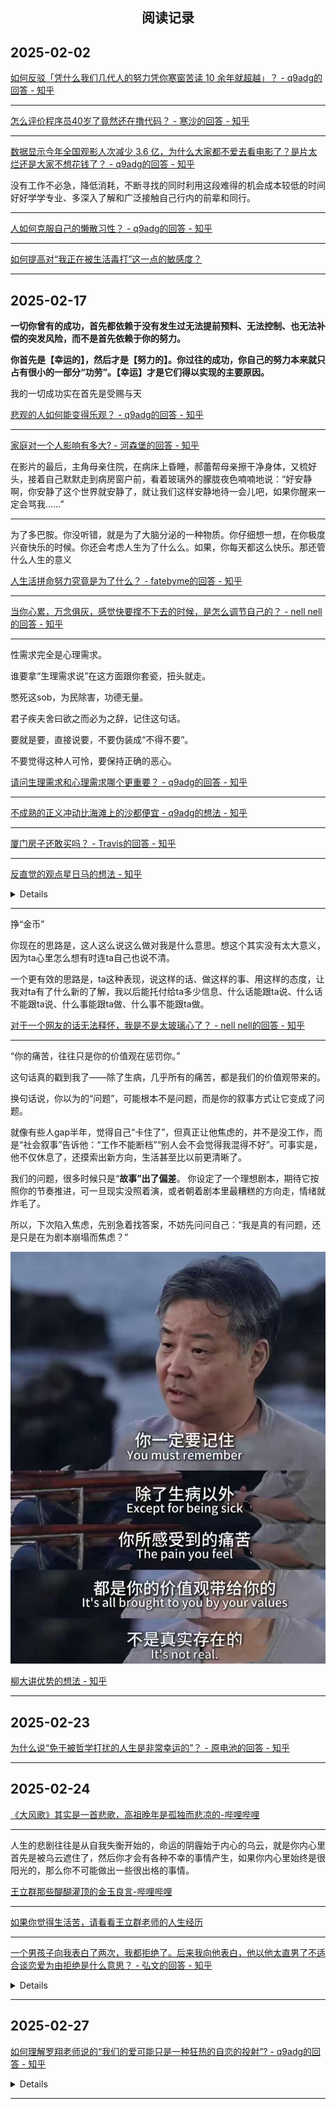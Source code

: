 ## <center>阅读记录</center>

## 2025-02-02
[如何反驳「凭什么我们几代人的努力凭你寒窗苦读 10 余年就超越」？ - q9adg的回答 - 知乎](https://www.zhihu.com/question/431601536/answer/1690740358)

---

[怎么评价程序员40岁了竟然还在撸代码？ - 寒沙的回答 - 知乎](https://www.zhihu.com/question/511856781/answer/65329431060)

---

[数据显示今年全国观影人次减少 3.6 亿，为什么大家都不爱去看电影了？是片太烂还是大家不想花钱了？ - q9adg的回答 - 知乎](https://www.zhihu.com/question/7851676737/answer/68731173811)

没有工作不必急，降低消耗，不断寻找的同时利用这段难得的机会成本较低的时间好好学学专业、多深入了解和广泛接触自己行内的前辈和同行。

---

[人如何克服自己的懒散习性？ - q9adg的回答 - 知乎](https://www.zhihu.com/question/266429882/answer/1413609374)

---

[如何提高对“我正在被生活毒打”这一点的敏感度？](https://afdian.com/p/5f1111fae74111efb26d52540025c377)

---

## 2025-02-17

**一切你曾有的成功，首先都依赖于没有发生过无法提前预料、无法控制、也无法补偿的突发风险，而不是首先依赖于你的努力。**

**你首先是【幸运的】，然后才是【努力的】。你过往的成功，你自己的努力本来就只占有很小的一部分“功劳”。【幸运】才是它们得以实现的主要原因。**

我的一切成功实在首先是受赐与天

[悲观的人如何能变得乐观？ - q9adg的回答 - 知乎](https://www.zhihu.com/question/266034365/answer/557697304)

---

[家庭对一个人影响有多大? - 河森堡的回答 - 知乎](https://www.zhihu.com/question/424069975/answer/2508571341)

在影片的最后，主角母亲住院，在病床上昏睡，郝蕾帮母亲擦干净身体，又梳好头，接着自己默默走到病房窗户前，看着玻璃外的朦胧夜色喃喃地说：“好安静啊，你安静了这个世界就安静了，就让我们这样安静地待一会儿吧，如果你醒来一定会骂我......”

---

为了多巴胺。你没听错，就是为了大脑分泌的一种物质。你仔细想一想，在你极度兴奋快乐的时候。你还会考虑人生为了什么么。如果，你每天都这么快乐。那还管什么人生的意义

[人生活拼命努力究竟是为了什么？ - fatebyme的回答 - 知乎](https://www.zhihu.com/question/481059999/answer/2090667666)

---

[当你心累，万念俱灰，感觉快要撑不下去的时候，是怎么调节自己的？ - nell nell的回答 - 知乎](https://www.zhihu.com/question/309145061/answer/1602715659)


---

性需求完全是心理需求。

谁要拿“生理需求说”在这方面跟你套瓷，扭头就走。

憋死这sob，为民除害，功德无量。

君子疾夫舍曰欲之而必为之辞，记住这句话。

要就是要，直接说要，不要伪装成“不得不要”。

不要觉得这种人可怜，要保持正确的恶心。

[请问生理需求和心理需求哪个更重要？ - q9adg的回答 - 知乎](https://www.zhihu.com/question/568767327/answer/73362335785)

---

[不成熟的正义冲动比海滩上的沙都便宜 - q9adg的想法 - 知乎](https://www.zhihu.com/pin/1611732383689822208)

---

[厦门房子还敢买吗？ - Travis的回答 - 知乎](https://www.zhihu.com/question/534933697/answer/3630212637)

---

[反直觉的观点星日马的想法 - 知乎](https://www.zhihu.com/pin/1874753664666693632)

<details>

我有一个反直觉的观点：普通人想逆天改命，就要放肆地活着。
​
​放肆哭，放肆笑，放肆爱，放肆恨。

大部分人都不会这么做，大部分人只会：

-用 title 包装自己，刻意打造专业人设
-给予爱的时候，小心翼翼，抠抠搜搜，反复权衡
-不敢表达不满和愤怒，害怕失控的自己，害怕收到负面评价
-想要什么不敢直说，习惯试探，总会担心条件不成熟，并且条件永远不成熟
-不敢和别人分享自己的抱负，怕做不到，怕被 judge，怕丢脸

但实际上，当你：

-扔掉一切表面的修饰，你会看清本质
-大胆去爱的时候，即便没有回报，你没有内耗，人最大的内耗是“如果当时…就好了”
-勇敢表露自己的脆弱、软肋和愤怒，而不是永远高光，你会更真实更立体，你会变成一个养成系偶像，别人会想知道你后续的成长，对你投入关注，建立情感链接
-平等对待所有人，哪怕跟一个路人讲你的创业想法，而不总是对投资人，你认真描述的样子，会让人看到你眼里的光和心里的火，接地气的路人缘在一定的条件下，会让你大红大紫
-大部分的负反馈都没有意义，很多批评的人连舞台都不敢上，敲键盘指点江山是他们一生中的最高成就
-出来混最重要的是“出来”

扔掉心理上的包袱，特别是我们这些被学历教育驯化多年，习惯性权衡利弊的做题家！

「放肆地活着」，本质是让你极大程度地拓展自己的探索边界。

以前的你只敢在安全区以内活动，没有风浪，也没有大鱼。

但现在，一切变得不同了。你可能因为多打了一个电话，得到了从不敢想的机会。

翻船了也没事，因为你是一个养成系选手！大家会原谅你。而且你的真实会吸引到同频的人，会向你伸出援手！

不问条件允不允许，不管别人怎么看你，不听过来人忠告，不寻找最优策略……

只问一句我想不想。

</details>

---

挣“金币”

你现在的思路是，这人这么说这么做对我是什么意思。想这个其实没有太大意义，因为ta心里怎么想有时连ta自己也说不清。

一个更有效的思路是，ta这种表现，说这样的话、做这样的事、用这样的态度，让我对ta有了什么新的了解，我以后能托付给ta多少信息、什么话能跟ta说、什么话不能跟ta说、什么事能跟ta做、什么事不能跟ta做。

[对于一个网友的话无法释怀，我是不是太玻璃心了？ - nell nell的回答 - 知乎](https://www.zhihu.com/question/306563002/answer/2503337621)

---

“你的痛苦，往往只是你的价值观在惩罚你。”

这句话真的戳到我了——除了生病，几乎所有的痛苦，都是我们的价值观带来的。

换句话说，你以为的“问题”，可能根本不是问题，而是你的叙事方式让它变成了问题。

就像有些人gap半年，觉得自己“卡住了”，但真正让他焦虑的，并不是没工作，而是“社会叙事”告诉他：“工作不能断档”“别人会不会觉得我混得不好”。可事实是，他不仅休息了，还摸索出新方向，生活甚至比以前更清晰了。

我们的问题，很多时候只是“**故事”出了偏差**。 你设定了一个理想剧本，期待它按照你的节奏推进，可一旦现实没照着演，或者朝着剧本里最糟糕的方向走，情绪就炸毛了。

所以，下次陷入焦虑，先别急着找答案，不妨先问问自己：“我是真的有问题，还是只是在为剧本崩塌而焦虑？”

![你的痛苦，往往只是你的价值观在惩罚你.jpg](./public/images/你的痛苦，往往只是你的价值观在惩罚你.jpg)

[柳大讲优势的想法 - 知乎](https://www.zhihu.com/pin/1871496750579187712)

---

## 2025-02-23

[为什么说“免于被哲学打扰的人生是非常幸运的”？ - 原电池的回答 - 知乎](https://www.zhihu.com/question/460682173/answer/3226501639)

---

## 2025-02-24

[《大风歌》其实是一首悲歌，高祖晚年是孤独而悲凉的-哔哩哔哩](https://www.bilibili.com/video/BV16AAkeQESA)

---

人生的悲剧往往是从自我失衡开始的，命运的阴霾始于内心的乌云，就是你内心里首先是被乌云遮住了，然后你才会有各种不幸的事情产生，如果你内心里始终是很阳光的，那么你不可能做出一些很出格的事情。

[王立群那些醍醐灌顶的金玉良言-哔哩哔哩](https://www.bilibili.com/video/BV1KF411C7aH)

---

[如果你觉得生活苦，请看看王立群老师的人生经历](https://www.bilibili.com/video/BV1NhyeYdEd9/)

---

[一个男孩子向我表白了两次，我都拒绝了。后来我向他表白，他以他太直男了不适合谈恋爱为由拒绝是什么意思？ - 弘文的回答 - 知乎](https://www.zhihu.com/question/443763645/answer/2308815315)

<details>

可能你还小，没有明白两千年前孔子对世人的教诲，给你讲个故事吧。

有一天孔子要出门，天阴了，眼看就要下雨，但他没有伞盖。这时有弟子跟他讲：“老师，子夏有，你可以向他去借。”孔子说：“没事，不用了。”为什么孔子不向子夏去借伞盖呢？因为孔子知道子夏有一缺点：很吝啬。他说：“如果我向子夏去借伞盖，如果他看到是老师来借，就勉强借给我，这不就是把他不愿意的事情强加给他了吗？他不是很痛苦吗？这是其一。其二，如果他不借给我，大家就会觉得这个人太吝啬了，老师向他借东西他都不给。第一，让他不痛苦；第二，可以保全他的名声。”

接着孔子又跟弟子们说：“你们也得注意，跟人交往一定要‘推其长者，违其短者，故能久也’。”推崇别人的长处，发现别人的优点，经常去表扬别人的优点，有意识地掩盖他的缺点和短处，这样和别人的交往才能长久。

一个男生在长时间的追求下，表白是对亲密关系的终结，需要莫大的勇气。

表白拒绝意味着关系会越来越疏远，真正的智者只会在确认成功的情况下去表白，或者不表白，用行动证明。

所以表白失败意味着关系的终结，在你拒绝他的表白时，以前他对你的感情就已经不复存在。真正的亲密关系是不需要表白的，你我心心相印，你中有我我中有你，你想要的我都懂，你所想的我都提前想到。

——下划线，很多人看不懂联系，我解释一下吧

因为人非圣贤，子夏并不会主动且非常开心的借伞给孔子，所以孔夫子提出借伞的那一刻便是双输。

同理，当对方没有表现出主动且对你的喜欢，你提出表白的那一刻就是双输。

结论:有没有办法改变或优化结局呢，答案是肯定的，一可以提升子夏对孔夫子的敬仰程度，子夏对孔夫子又怕又爱，自然看到下雨愿意主动让伞。二是孔夫子与子夏关系紧密如同世交，下雨了子夏自然与孔夫子一同把伞，孔子自己都无需撑伞，更无需提出借伞要求。

看懂的人，只要是你喜欢的异性都可以拿捏，只是时间和成本的问题。

</details>

---

## 2025-02-27

[如何理解罗翔老师说的“我们的爱可能只是一种狂热的自恋的投射”? - q9adg的回答 - 知乎](https://www.zhihu.com/question/554441503/answer/3310934707)

<details>

#狂热的自恋投射#

恰恰相反，我们天生知道怎样去爱，反而是后天学了些乱七八糟的东西，把自己学歪了。

啥叫“天生就会爱”？

人类还没发明语言和私塾的时候，已经会互相照顾对方的幼崽、分享食物、为掩护彼此而牺牲、埋葬ta人的遗体了。

并非骨肉血亲，甚至还是求偶的竞争对手，没有从小就投毒暗算，反而会互相配合掩护、分享食物，这还不叫爱，啥叫爱？

为啥叫学坏了？

你仔细观察，会发现动物本身是不太怕死的。它们当然会直觉危险，会躲避和反抗，但是真当死亡降临，动物们反而有一种漠然的淡定。

受伤比死亡恐怖得多，面对死亡，动物们往往并没有人类那样的不甘和怨毒。

对死亡的恐惧和仇恨，其实是人类随着文明学会的概念。畏惧死亡，是一种文化属性，而非动物原本的天性。

因为动物其实不明白什么是死亡，ta们只知道痛苦和危险。ta们没有口耳相传的地狱传说，没有天人永隔的情感纠结、没有“凭啥是你追而我逃”的不公遗憾，更没有什么贫富、出身、种族的不平等的怨恨。

人类在学会这些东西之前，在人类还不人类的时候，就已经会爱。

这个时候，人类根本不懂什么叫“狂热的自恋投射”。

老虎扑向夏娃，亚当就跳出草丛大喊，普罗米修斯听见就捡起石头奔来，盘古抄起石斧，招呼伏羲把女娲藏好。

什么“狂热的自恋投射”？

</details>

---